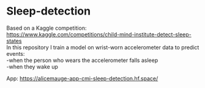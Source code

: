 # Sleep-detection<br>
Based on a Kaggle competition: https://www.kaggle.com/competitions/child-mind-institute-detect-sleep-states<br>
In this repository I train a model on wrist-worn accelerometer data to predict events:<br>
-when the person who wears the accelerometer falls asleep<br>
-when they wake up

App: https://alicemauge-app-cmi-sleep-detection.hf.space/
